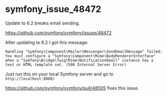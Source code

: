 # symfony_issue_48472
Update to 6.2 breaks email sending.

https://github.com/symfony/symfony/issues/48472

After updating to 6.2 I got this message:

`Handling "Symfony\Component\Mailer\Messenger\SendEmailMessage" failed: You must configure a "Symfony\Component\Mime\BodyRendererInterface" when a "Symfony\Bridge\Twig\Mime\NotificationEmail" instance has a text or HTML template set. (500 Internal Server Error)`

Just run this on your local Symfony server and go to `http://localhost:8000/`

https://github.com/symfony/symfony/pull/48505 fixes this issue.
